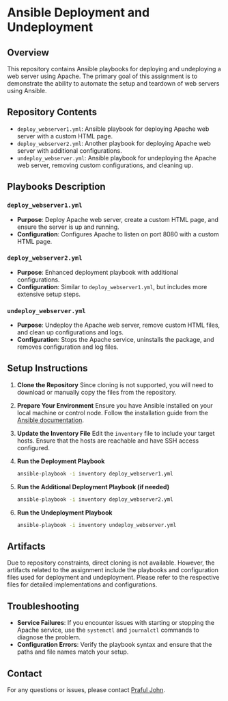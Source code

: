 # Ansible Deployment and Undeployment

## Overview

This repository contains Ansible playbooks for deploying and undeploying a web server using Apache. The primary goal of this assignment is to demonstrate the ability to automate the setup and teardown of web servers using Ansible.

## Repository Contents

- `deploy_webserver1.yml`: Ansible playbook for deploying Apache web server with a custom HTML page.
- `deploy_webserver2.yml`: Another playbook for deploying Apache web server with additional configurations.
- `undeploy_webserver.yml`: Ansible playbook for undeploying the Apache web server, removing custom configurations, and cleaning up.

## Playbooks Description

### `deploy_webserver1.yml`

- **Purpose**: Deploy Apache web server, create a custom HTML page, and ensure the server is up and running.
- **Configuration**: Configures Apache to listen on port 8080 with a custom HTML page.

### `deploy_webserver2.yml`

- **Purpose**: Enhanced deployment playbook with additional configurations.
- **Configuration**: Similar to `deploy_webserver1.yml`, but includes more extensive setup steps.

### `undeploy_webserver.yml`

- **Purpose**: Undeploy the Apache web server, remove custom HTML files, and clean up configurations and logs.
- **Configuration**: Stops the Apache service, uninstalls the package, and removes configuration and log files.

## Setup Instructions

1. **Clone the Repository**
   Since cloning is not supported, you will need to download or manually copy the files from the repository.

2. **Prepare Your Environment**
   Ensure you have Ansible installed on your local machine or control node. Follow the installation guide from the [Ansible documentation](https://docs.ansible.com/ansible/latest/installation_guide/intro_installation.html).

3. **Update the Inventory File**
   Edit the `inventory` file to include your target hosts. Ensure that the hosts are reachable and have SSH access configured.

4. **Run the Deployment Playbook**
   ```sh
   ansible-playbook -i inventory deploy_webserver1.yml
   ```

5. **Run the Additional Deployment Playbook (if needed)**
   ```sh
   ansible-playbook -i inventory deploy_webserver2.yml
   ```

6. **Run the Undeployment Playbook**
   ```sh
   ansible-playbook -i inventory undeploy_webserver.yml
   ```

## Artifacts

Due to repository constraints, direct cloning is not available. However, the artifacts related to the assignment include the playbooks and configuration files used for deployment and undeployment. Please refer to the respective files for detailed implementations and configurations.

## Troubleshooting

- **Service Failures**: If you encounter issues with starting or stopping the Apache service, use the `systemctl` and `journalctl` commands to diagnose the problem.
- **Configuration Errors**: Verify the playbook syntax and ensure that the paths and file names match your setup.

## Contact

For any questions or issues, please contact [Praful John](https://github.com/Praful-John2409).
